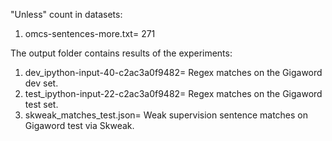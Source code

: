 "Unless" count in datasets:
1. omcs-sentences-more.txt= 271

The output folder contains results of the experiments:
1. dev_ipython-input-40-c2ac3a0f9482= Regex matches on the Gigaword dev set.
2. test_ipython-input-22-c2ac3a0f9482= Regex matches on the Gigaword test set.
3. skweak_matches_test.json= Weak supervision sentence matches on Gigaword test via Skweak.
